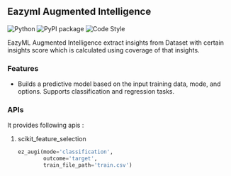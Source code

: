 ## Eazyml Augmented Intelligence
![Python](https://img.shields.io/badge/python-3.7%20%7C%203.8%20%7C%203.9%20%7C%203.10%20%7C%203.11%20%7C%203.12-blue)  ![PyPI package](https://img.shields.io/badge/pypi%20package-0.0.20-brightgreen) ![Code Style](https://img.shields.io/badge/code%20style-black-black)

EazyML Augmented Intelligence extract insights from Dataset with certain insights
score which is calculated using coverage of that insights.

### Features
- Builds a predictive model based on the input training data, mode, and options. 
    Supports classification and regression tasks.
### APIs
It provides following apis :

1. scikit_feature_selection
    ```python
    ez_augi(mode='classification',
            outcome='target',
            train_file_path='train.csv')
